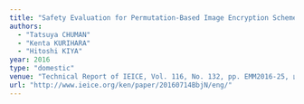 ```yaml
---
title: "Safety Evaluation for Permutation-Based Image Encryption Schemes against Jigsaw Puzzle Solvers"
authors:
  - "Tatsuya CHUMAN"
  - "Kenta KURIHARA"
  - "Hitoshi KIYA"
year: 2016
type: "domestic"
venue: "Technical Report of IEICE, Vol. 116, No. 132, pp. EMM2016-25, 山口県山口市中市町, 2016-07-14."
url: "http://www.ieice.org/ken/paper/20160714BbjN/eng/"
---
```


